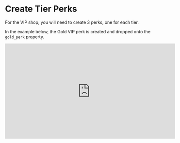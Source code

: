 # Create Tier Perks

For the VIP shop, you will need to create 3 perks, one for each tier.

In the example below, the Gold VIP perk is created and dropped onto the `gold_perk` property.

<iframe width="560" height="315" src="https://www.youtube.com/embed/kz7XR5jNRXg" title="YouTube video player" frameborder="0" allow="accelerometer; autoplay; clipboard-write; encrypted-media; gyroscope; picture-in-picture" allowfullscreen></iframe>
